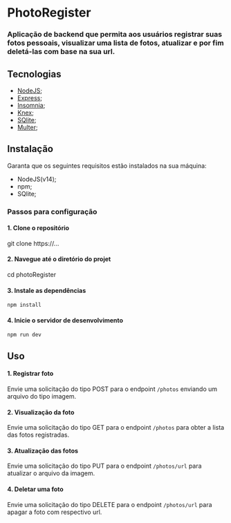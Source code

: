 # PhotoRegister

### Aplicação de backend que permita aos usuários registrar suas fotos pessoais, visualizar uma lista de fotos, atualizar e por fim deletá-las com base na sua url.

## Tecnologias

- [NodeJS](https://nodejs.org/en/);
- [Express](https://expressjs.com);
- [Insomnia](https://insomnia.rest);
- [Knex](https://knexjs.org);
- [SQlite](https://www.sqlite.org/index.html);
- [Multer](https://github.com/expressjs/multer);

## Instalação

Garanta que os seguintes requisitos estão instalados na sua máquina:

- NodeJS(v14);
- npm;
- SQlite;

### Passos para configuração

#### 1. Clone o repositório

git clone https://...

#### 2. Navegue até o diretório do projet

cd photoRegister

#### 3. Instale as dependências

`npm install`

#### 4. Inicie o servidor de desenvolvimento

`npm run dev`

## Uso

#### 1. Registrar foto

Envie uma solicitação do tipo POST para o endpoint `/photos` enviando um arquivo do tipo imagem.

#### 2. Visualização da foto

Envie uma solicitação do tipo GET para o endpoint `/photos` para obter a lista das fotos registradas.

#### 3. Atualização das fotos

Envie uma solicitação do tipo PUT para o endpoint `/photos/url` para atualizar o arquivo da imagem.

#### 4. Deletar uma foto

Envie uma solicitação do tipo DELETE para o endpoint `/photos/url` para apagar a foto com respectivo url.
